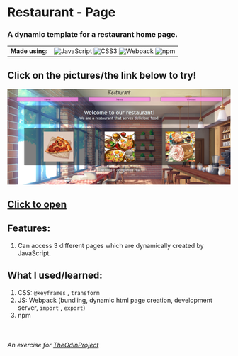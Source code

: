 # Restaurant - Page
### A dynamic template for a restaurant home page.

<table>
  <td align="center"><b>Made using:</b></td>
  <td> 
    <img title="JavaScript" src="https://cdn.jsdelivr.net/gh/devicons/devicon/icons/javascript/javascript-plain.svg" width="40" height="40" alt="JavaScript" />
    <img title="CSS3" src="https://cdn.jsdelivr.net/gh/devicons/devicon/icons/css3/css3-plain.svg" width="40" height="40" alt="CSS3" />
    <img title="Webpack" src="https://cdn.jsdelivr.net/gh/devicons/devicon/icons/webpack/webpack-original.svg" width="40" height="40" alt="Webpack" />
    <img title="npm" src="https://cdn.jsdelivr.net/gh/devicons/devicon/icons/npm/npm-original-wordmark.svg" width="40" height="40" alt="npm" />
  </td>
</table>

## **Click on the pictures/the link below to try!**

<a href="https://redplusblue.github.io/Restaurant-Page/"><img src="files/preview.png" alt="A preview picture" title="Click Me!"></a>

## [Click to open](https://redplusblue.github.io/Restaurant-Page/)

## Features:
1. Can access 3 different pages which are dynamically created by JavaScript.

## What I used/learned: 
1. CSS: `@keyframes` , `transform` 
2. JS: Webpack (bundling, dynamic html page creation, development server, `import` , `export`)
3. npm

<br>

###### An exercise for [TheOdinProject](theodinproject.com)
